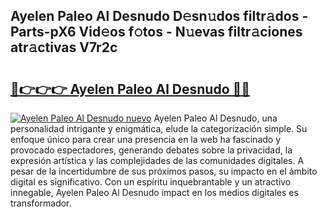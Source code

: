 ## Ayelen Paleo Al Desnudo D𝚎sn𝚞dos filtr𝚊dos - Parts-pX6 Vid𝚎os f𝚘tos - N𝚞evas filtr𝚊ciones atr𝚊ctivas V7r2c

# <h2><a href="http://mb1mbuq.tromn.icu/?c=Ayelen+Paleo+Al+Desnudo">🔗👉👉👉 Ayelen Paleo Al Desnudo 🔗🔗</a></h2>

[![Ayelen Paleo Al Desnudo nuevo](https://i.imgur.com/pEAQMta.gif)](http://mb1mbuq.tromn.icu/?c=Ayelen+Paleo+Al+Desnudo)
Ayelen Paleo Al Desnudo, una personalidad intrigante y enigmática, elude la categorización simple. Su enfoque único para crear una presencia en la web ha fascinado y provocado espectadores, generando debates sobre la privacidad, la expresión artística y las complejidades de las comunidades digitales. A pesar de la incertidumbre de sus próximos pasos, su impacto en el ámbito digital es significativo. Con un espíritu inquebrantable y un atractivo innegable, Ayelen Paleo Al Desnudo impact en los medios digitales es transformador.
